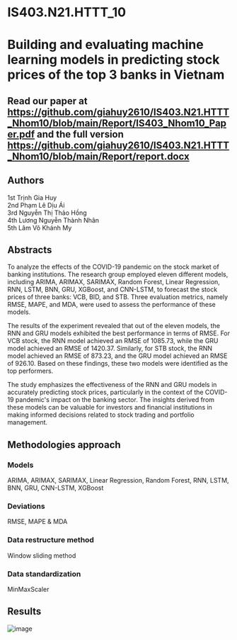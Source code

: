 # IS403.N21.HTTT_10
# Building and evaluating machine learning models in predicting stock prices of the top 3 banks in Vietnam

## Read our paper at https://github.com/giahuy2610/IS403.N21.HTTT_Nhom10/blob/main/Report/IS403_Nhom10_Paper.pdf and the full version https://github.com/giahuy2610/IS403.N21.HTTT_Nhom10/blob/main/Report/report.docx

## Authors
1st Trịnh Gia Huy  
2nd Phạm Lê Dịu Ái  
3rd Nguyễn Thị Thảo Hồng  
4th Lương Nguyễn Thành Nhân  
5th Lâm Võ Khánh My  
## Abstracts
To analyze the effects of the COVID-19 pandemic on the stock market of banking institutions. The research group employed eleven different models, including ARIMA, ARIMAX, SARIMAX, Random Forest, Linear Regression, RNN, LSTM, BNN, GRU, XGBoost, and CNN-LSTM, to forecast the stock prices of three banks: VCB, BID, and STB. Three evaluation metrics, namely RMSE, MAPE, and MDA, were used to assess the performance of these models.

The results of the experiment revealed that out of the eleven models, the RNN and GRU models exhibited the best performance in terms of RMSE. For VCB stock, the RNN model achieved an RMSE of 1085.73, while the GRU model achieved an RMSE of 1420.37. Similarly, for STB stock, the RNN model achieved an RMSE of 873.23, and the GRU model achieved an RMSE of 926.10. Based on these findings, these two models were identified as the top performers.

The study emphasizes the effectiveness of the RNN and GRU models in accurately predicting stock prices, particularly in the context of the COVID-19 pandemic's impact on the banking sector. The insights derived from these models can be valuable for investors and financial institutions in making informed decisions related to stock trading and portfolio management.
## Methodologies approach
### Models
ARIMA, ARIMAX, SARIMAX, Linear Regression, Random Forest, RNN, LSTM, BNN, GRU, CNN-LSTM, XGBoost

### Deviations
RMSE, MAPE & MDA

### Data restructure method
Window sliding method

### Data standardization
MinMaxScaler

## Results
![image](https://github.com/giahuy2610/IS403.N21.HTTT_Nhom10/assets/87313146/6e42c0f7-69ce-404e-88b6-8b11dd90e79b)

